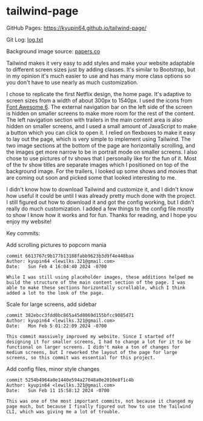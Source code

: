 # tailwind-page

GitHub Pages: https://kyupin64.github.io/tailwind-page/

Git Log: [log.txt](log.txt)

Background image source: [papers.co](https://www.google.com/search?q=dark+calming+wallpaper&tbm=isch#imgrc=YOGTLh5s5G4IzM)

Tailwind makes it very easy to add styles and make your website adaptable to different screen sizes just by adding classes. It's similar to Bootstrap, but in my opinion it's much easier to use and has many more class options so you don't have to use nearly as much customization.

I chose to replicate the first Netflix design, the home page. It's adaptive to screen sizes from a width of about 300px to 1540px. I used the icons from [Font Awesome 6](https://fontawesome.com/). The external navigation bar on the left side of the screen is hidden on smaller screens to make more room for the rest of the content. The left navigation section with trailers in the main content area is also hidden on smaller screens, and I used a small amount of JavaScript to make a button which you can click to open it. I relied on flexboxes to make it easy to lay out the page, which is very simple to implement using Tailwind. The two image sections at the bottom of the page are horizontally scrolling, and the images get more narrow to be in portrait mode on smaller screens. I also chose to use pictures of tv shows that I personally like for the fun of it. Most of the tv show titles are separate images which I positioned on top of the background image. For the trailers, I looked up some shows and movies that are coming out soon and picked some that looked interesting to me.

I didn't know how to download Tailwind and customize it, and I didn't know how useful it could be until I was already pretty much done with the project. I still figured out how to download it and got the config working, but I didn't really do much customization. I added a few things to the config file mostly to show I know how it works and for fun. Thanks for reading, and I hope you enjoy my website!


Key commits:

Add scrolling pictures to popcorn mania

    commit 6613767c9b177b13188fabb9623b3d9f4e448baa
    Author: kyupin64 <lewilks.321@gmail.com>
    Date:   Sun Feb 4 16:04:40 2024 -0700

    While I was still using placeholder images, these additions helped me build the structure of the main content section of the page. I was able to make these sections horizontally scrollable, which I think added a lot to the look of the page.


Scale for large screens, add sidebar

    commit 382ebcc3fdd0bc865a45d8069d155bfcc9085d71
    Author: kyupin64 <lewilks.321@gmail.com>
    Date:   Mon Feb 5 01:22:09 2024 -0700

    This commit massively improved my website. Since I started off designing it for smaller screens, I had to change a lot for it to be functional on larger screens. I didn't make a ton of changes for medium screens, but I reworked the layout of the page for large screens, so this commit was essential for this project.


Add config files, minor style changes

    commit 5254b4964a0e1440e594a27048a0e2010e8f1c4b
    Author: kyupin64 <lewilks.321@gmail.com>
    Date:   Sun Feb 11 15:58:12 2024 -0700

    This was one of the most important commits, not because it changed my page much, but because I finally figured out how to use the Tailwind CLI, which was giving me a lot of trouble.